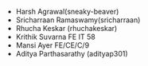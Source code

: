 - Harsh Agrawal(sneaky-beaver) 
- Sricharraan Ramaswamy(sricharraan)
- Rhucha Keskar (rhuchakeskar)
- Krithik Suvarna FE IT 58
- Mansi Ayer FE/CE/C/9
- Aditya Parthasarathy (adityap301)